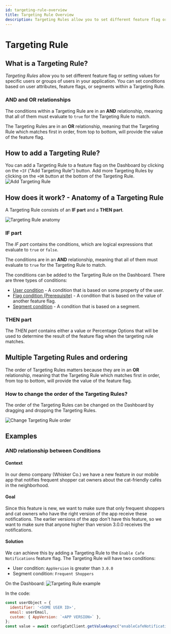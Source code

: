 ```yaml
---
id: targeting-rule-overview
title: Targeting Rule Overview
description: Targeting Rules allow you to set different feature flag or setting values for specific users or groups of users in your application.
---
```


# Targeting Rule

## What is a Targeting Rule?

*Targeting Rules* allow you to set different feature flag or setting values for specific users or groups of users in your application. You can set conditions based on user attributes, feature flags, or segments within a Targeting Rule.

### AND and OR relationships

The conditions within a Targeting Rule are in an **AND** relationship, meaning that all of them must evaluate to `true` for the Targeting Rule to match.

The Targeting Rules are in an **OR** relationship, meaning that the Targeting Rule which matches first in order, from top to bottom, will provide the value of the feature flag.

## How to add a Targeting Rule?

You can add a Targeting Rule to a feature flag on the Dashboard by clicking on the `+IF` ("Add Targeting Rule") button. Add more Targeting Rules by clicking on the `+OR` button at the bottom of the Targeting Rule.
![Add Targeting Rule](/assets/targeting/targeting-rule/add-rule.jpg)

## How does it work? - Anatomy of a Targeting Rule

A Targeting Rule consists of an **IF part** and a **THEN part**.

![Targeting Rule anatomy](/assets/targeting/targeting-rule/targeting-rule.jpg)

### IF part

The *IF part* contains the conditions, which are logical expressions that evaluate to `true` or `false`.

The conditions are in an **AND** relationship, meaning that all of them must evaluate to `true` for the Targeting Rule to match.

The conditions can be added to the Targeting Rule on the Dashboard. There are three types of conditions:
- [User condition](/targeting/targeting-rule/user-condition) - A condition that is based on some property of the user.
- [Flag condition (Prerequisite)](/targeting/targeting-rule/flag-condition) - A condition that is based on the value of another feature flag.
- [Segment condition](/targeting/targeting-rule/segment-condition) - A condition that is based on a segment.

### THEN part

The *THEN part* contains either a value or Percentage Options that will be used to determine the result of the feature flag when the targeting rule matches.

## Multiple Targeting Rules and ordering
The order of Targeting Rules matters because they are in an **OR** relationship, meaning that the Targeting Rule which matches first in order, from top to bottom, will provide the value of the feature flag.

### How to change the order of the Targeting Rules?

The order of the Targeting Rules can be changed on the Dashboard by dragging and dropping the Targeting Rules.

![Change Targeting Rule order](/assets/targeting/targeting-rule/reorder.jpg)

## Examples

### AND relationship between Conditions

#### Context
In our demo company (Whisker Co.) we have a new feature in our mobile app that notifies frequent shopper cat owners about the cat-friendly cafés in the neighborhood. 

#### Goal
Since this feature is new, we want to make sure that only frequent shoppers and cat owners who have the right version of the app receive these notifications. The earlier versions of the app don't have this feature, so we want to make sure that anyone higher than version 3.0.0 receives the notifications.

#### Solution
We can achieve this by adding a Targeting Rule to the `Enable Cafe Notifications` feature flag. The Targeting Rule will have two conditions:
- User condition: `AppVersion` is greater than `3.0.0`
- Segment condition: `Frequent Shoppers`

On the Dashboard:
![Targeting Rule example](/assets/targeting/targeting-rule/and-example.jpg)

In the code:
```js
const userObject = {
  identifier: '<SOME USER ID>',
  email: userEmail,
  custom: { AppVersion: `<APP VERSION>` },
};
const value = await configCatClient.getValueAsync("enableCafeNotifications", false, userObject);
```